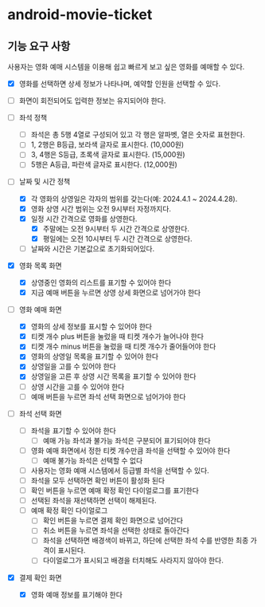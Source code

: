 # android-movie-ticket

## 기능 요구 사항
사용자는 영화 예매 시스템을 이용해 쉽고 빠르게 보고 싶은 영화를 예매할 수 있다.

- [x] 영화를 선택하면 상세 정보가 나타나며, 예약할 인원을 선택할 수 있다.
 
- [ ] 화면이 회전되어도 입력한 정보는 유지되어야 한다.
 
- [ ] 좌석 정책
  - [ ] 좌석은 총 5행 4열로 구성되어 있고 각 행은 알파벳, 열은 숫자로 표현한다.
  - [ ] 1, 2행은 B등급, 보라색 글자로 표시한다. (10,000원)
  - [ ] 3, 4행은 S등급, 초록색 글자로 표시한다. (15,000원)
  - [ ] 5행은 A등급, 파란색 글자로 표시한다. (12,000원)
 
- [ ] 날짜 및 시간 정책
  - [x] 각 영화의 상영일은 각자의 범위를 갖는다(예: 2024.4.1 ~ 2024.4.28).
  - [x] 영화 상영 시간 범위는 오전 9시부터 자정까지다.
  - [x] 일정 시간 간격으로 영화를 상영한다.
    - [x] 주말에는 오전 9시부터 두 시간 간격으로 상영한다.
    - [x] 평일에는 오전 10시부터 두 시간 간격으로 상영한다.
  - [ ] 날짜와 시간은 기본값으로 초기화되어있다.

- [x] 영화 목록 화면
  - [x] 상영중인 영화의 리스트를 표기할 수 있어야 한다
  - [x] 지금 예매 버튼을 누르면 상영 상세 화면으로 넘어가야 한다

- [ ] 영화 예매 화면
  - [x] 영화의 상세 정보를 표시할 수 있어야 한다
  - [x] 티켓 개수 plus 버튼을 눌렀을 때 티켓 개수가 늘어나야 한다
  - [x] 티켓 개수 minus 버튼을 눌렀을 때 티켓 개수가 줄어들어야 한다
  - [x] 영화의 상영일 목록을 표기할 수 있어야 한다
  - [x] 상영일을 고를 수 있어야 한다
  - [x] 상영일을 고른 후 상영 시간 목록을 표기할 수 있어야 한다
  - [ ] 상영 시간을 고를 수 있어야 한다
  - [ ] 예매 버튼을 누르면 좌석 선택 화면으로 넘어가야 한다

- [ ] 좌석 선택 화면
  - [ ] 좌석을 표기할 수 있어야 한다
    - [ ] 예매 가능 좌석과 불가능 좌석은 구분되어 표기되어야 한다
  - [ ] 영화 예매 화면에서 정한 티켓 개수만큼 좌석을 선택할 수 있어야 한다
    - [ ] 예매 불가능 좌석은 선택할 수 없다
  - [ ] 사용자는 영화 예매 시스템에서 등급별 좌석을 선택할 수 있다.
  - [ ] 좌석을 모두 선택하면 확인 버튼이 활성화 된다
  - [ ] 확인 버튼을 누르면 예매 확정 확인 다이얼로그를 표기한다
  - [ ] 선택된 좌석을 재선택하면 선택이 해제된다.
  - [ ] 예매 확정 확인 다이얼로그
    - [ ] 확인 버튼을 누르면 결제 확인 화면으로 넘어간다
    - [ ] 취소 버튼을 누르면 좌석을 선택한 상태로 돌아간다
    - [ ] 좌석을 선택하면 배경색이 바뀌고, 하단에 선택한 좌석 수를 반영한 최종 가격이 표시된다.
    - [ ] 다이얼로그가 표시되고 배경을 터치해도 사라지지 않아야 한다.

- [x] 결제 확인 화면
  - [x] 영화 예매 정보를 표기해야 한다


